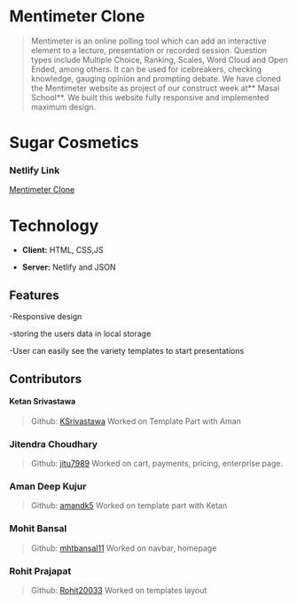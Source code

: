 # Mentimeter Clone

> Mentimeter is an online polling tool which can add an interactive element to a lecture, presentation or recorded session. Question types include Multiple Choice, Ranking, Scales, Word Cloud and Open Ended, among others. It can be used for icebreakers, checking knowledge, gauging opinion and prompting debate.
We have cloned the Mentimeter website as project of our construct week at** Masai School**. We built this website fully responsive and implemented maximum design.
# Sugar Cosmetics 

### Netlify Link
[Mentimeter Clone](https://luxury-gnome-1827a2.netlify.app/)

# Technology


- **Client:** HTML, CSS,JS

- **Server:** Netlify and JSON

## Features

-Responsive design

-storing the users data in local storage

-User can easily see the variety templates to start presentations


## Contributors

#### Ketan Srivastawa
> Github: [KSrivastawa](https://github.com/KSrivastawa)
Worked on Template Part with Aman

### Jitendra Choudhary
> Github: [jitu7989](https://github.com/jitu7989)
Worked on cart, payments, pricing, enterprise page. 

### Aman Deep Kujur
> Github: [amandk5](https://github.com/amandk5)
Worked on template part with Ketan

### Mohit Bansal
> Github: [mhtbansal11](https://github.com/mhtbansal11)
Worked on navbar, homepage

### Rohit Prajapat
> Github: [Rohit20033](https://github.com/Rohit20033)
Worked on templates layout
